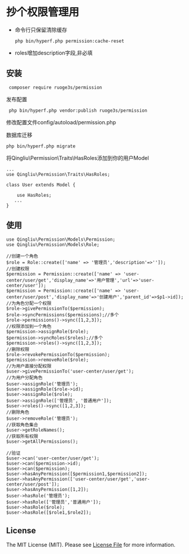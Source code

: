 # 抄个权限管理用

 - 命令行只保留清除缓存
   ```
   php bin/hyperf.php permission:cache-reset
   ```
- roles增加description字段,非必填

## 安装

 ```
  composer require ruoge3s/permission
 ```
发布配置
```
 php bin/hyperf.php vendor:publish ruoge3s/permission
```
修改配置文件config/autoload/permission.php

数据库迁移

```
php bin/hyperf.php migrate
```
将Qingliu\Permission\Traits\HasRoles添加到你的用户Model

```
...
use Qingliu\Permission\Traits\HasRoles;

class User extends Model {
    
    use HasRoles;
   ...
}
```
## 使用

```
use Qingliu\Permission\Models\Permission;
use Qingliu\Permission\Models\Role;

//创建一个角色
$role = Role::create(['name' => '管理员','description'=>'']);
//创建权限
$permission = Permission::create(['name' => 'user-center/user/get','display_name'=>'用户管理','url'=>'user-center/user']);
$permission = Permission::create(['name' => 'user-center/user/post','display_name'=>'创建用户','parent_id'=>$p1->id]);
//为角色分配一个权限
$role->givePermissionTo($permission);
$role->syncPermissions($permissions);//多个
$role->permissions()->sync([1,2,3]);
//权限添加到一个角色
$permission->assignRole($role);
$permission->syncRoles($roles);//多个
$permission->roles()->sync([1,2,3]);
//删除权限
$role->revokePermissionTo($permission);
$permission->removeRole($role);
//为用户直接分配权限
$user->givePermissionTo('user-center/user/get');
//为用户分配角色
$user->assignRole('管理员');
$user->assignRole($role->id);
$user->assignRole($role);
$user->assignRole(['管理员', '普通用户']);
$user->roles()->sync([1,2,3]);
//删除角色
$user->removeRole('管理员');
//获取角色集合
$user->getRoleNames();
//获取所有权限
$user->getAllPermissions();

//验证
$user->can('user-center/user/get');
$user->can($permission->id);
$user->can($permission);
$user->hasAnyPermission([$permission1,$permission2]);
$user->hasAnyPermission(['user-center/user/get','user-center/user/post']);
$user->hasAnyPermission([1,2]);
$user->hasRole('管理员');
$user->hasRole(['管理员','普通用户']);
$user->hasRole($role);
$user->hasRole([$role1,$role2]);
```

## License

The MIT License (MIT). Please see [License File](LICENSE.md) for more information.
